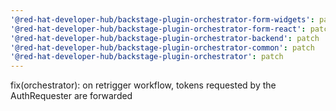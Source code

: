 ```yaml
---
'@red-hat-developer-hub/backstage-plugin-orchestrator-form-widgets': patch
'@red-hat-developer-hub/backstage-plugin-orchestrator-form-react': patch
'@red-hat-developer-hub/backstage-plugin-orchestrator-backend': patch
'@red-hat-developer-hub/backstage-plugin-orchestrator-common': patch
'@red-hat-developer-hub/backstage-plugin-orchestrator': patch
---
```


fix(orchestrator): on retrigger workflow, tokens requested by the AuthRequester are forwarded
